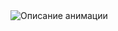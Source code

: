 <img src="https://i.pinimg.com/originals/35/f5/91/35f5911b6761ecd292e0ee9b8596b69f.gif" alt="Описание анимации">
